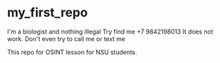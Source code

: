 # my_first_repo

I'm a biologist and nothing illegal
Try find me
+7 9842198013 It does not work. Don't even try to call me or text me 



This repo for OSINT lesson for NSU students.
